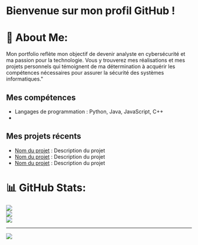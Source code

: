 # Bienvenue sur mon profil GitHub !


# 💫 About Me:
Mon portfolio reflète mon objectif de devenir analyste en cybersécurité et ma passion pour la technologie. Vous y trouverez mes réalisations et mes projets personnels qui témoignent de ma détermination à acquérir les compétences nécessaires pour assurer la sécurité des systèmes informatiques."


## Mes compétences

- Langages de programmation : Python, Java, JavaScript, C++
- 

## Mes projets récents

- [Nom du projet](lien_vers_le_projet) : Description du projet
- [Nom du projet](lien_vers_le_projet) : Description du projet
- [Nom du projet](lien_vers_le_projet) : Description du projet



# 📊 GitHub Stats:
![](https://github-readme-stats.vercel.app/api?username=dassored&theme=tokyonight&hide_border=false&include_all_commits=false&count_private=false)<br/>
![](https://github-readme-streak-stats.herokuapp.com/?user=dassored&theme=tokyonight&hide_border=false)<br/>
![](https://github-readme-stats.vercel.app/api/top-langs/?username=dassored&theme=tokyonight&hide_border=false&include_all_commits=false&count_private=false&layout=compact)

---
[![](https://visitcount.itsvg.in/api?id=dassored&icon=0&color=0)](https://visitcount.itsvg.in)














